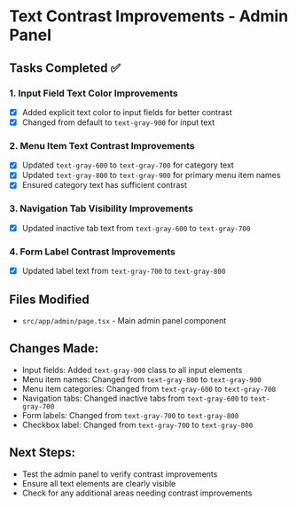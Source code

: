 # Text Contrast Improvements - Admin Panel

## Tasks Completed ✅

### 1. Input Field Text Color Improvements
- [x] Added explicit text color to input fields for better contrast
- [x] Changed from default to `text-gray-900` for input text

### 2. Menu Item Text Contrast Improvements
- [x] Updated `text-gray-600` to `text-gray-700` for category text
- [x] Updated `text-gray-800` to `text-gray-900` for primary menu item names
- [x] Ensured category text has sufficient contrast

### 3. Navigation Tab Visibility Improvements
- [x] Updated inactive tab text from `text-gray-600` to `text-gray-700`

### 4. Form Label Contrast Improvements
- [x] Updated label text from `text-gray-700` to `text-gray-800`

## Files Modified
- `src/app/admin/page.tsx` - Main admin panel component

## Changes Made:
- Input fields: Added `text-gray-900` class to all input elements
- Menu item names: Changed from `text-gray-800` to `text-gray-900`
- Menu item categories: Changed from `text-gray-600` to `text-gray-700`
- Navigation tabs: Changed inactive tabs from `text-gray-600` to `text-gray-700`
- Form labels: Changed from `text-gray-700` to `text-gray-800`
- Checkbox label: Changed from `text-gray-700` to `text-gray-800`

## Next Steps:
- Test the admin panel to verify contrast improvements
- Ensure all text elements are clearly visible
- Check for any additional areas needing contrast improvements
